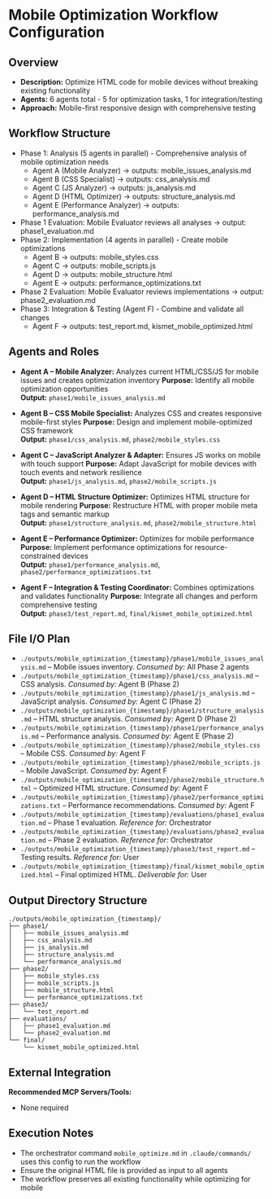 # Mobile Optimization Workflow Configuration

## Overview
- **Description:** Optimize HTML code for mobile devices without breaking existing functionality
- **Agents:** 6 agents total - 5 for optimization tasks, 1 for integration/testing
- **Approach:** Mobile-first responsive design with comprehensive testing

## Workflow Structure
- Phase 1: Analysis (5 agents in parallel) - Comprehensive analysis of mobile optimization needs
  - Agent A (Mobile Analyzer) → outputs: mobile_issues_analysis.md  
  - Agent B (CSS Specialist) → outputs: css_analysis.md
  - Agent C (JS Analyzer) → outputs: js_analysis.md
  - Agent D (HTML Optimizer) → outputs: structure_analysis.md
  - Agent E (Performance Analyzer) → outputs: performance_analysis.md
- Phase 1 Evaluation: Mobile Evaluator reviews all analyses → output: phase1_evaluation.md
- Phase 2: Implementation (4 agents in parallel) - Create mobile optimizations
  - Agent B → outputs: mobile_styles.css
  - Agent C → outputs: mobile_scripts.js  
  - Agent D → outputs: mobile_structure.html
  - Agent E → outputs: performance_optimizations.txt
- Phase 2 Evaluation: Mobile Evaluator reviews implementations → output: phase2_evaluation.md
- Phase 3: Integration & Testing (Agent F) - Combine and validate all changes
  - Agent F → outputs: test_report.md, kismet_mobile_optimized.html

## Agents and Roles
- **Agent A – Mobile Analyzer:** Analyzes current HTML/CSS/JS for mobile issues and creates optimization inventory
  **Purpose:** Identify all mobile optimization opportunities  
  **Output:** `phase1/mobile_issues_analysis.md`
  
- **Agent B – CSS Mobile Specialist:** Analyzes CSS and creates responsive mobile-first styles
  **Purpose:** Design and implement mobile-optimized CSS framework  
  **Output:** `phase1/css_analysis.md`, `phase2/mobile_styles.css`
  
- **Agent C – JavaScript Analyzer & Adapter:** Ensures JS works on mobile with touch support
  **Purpose:** Adapt JavaScript for mobile devices with touch events and network resilience  
  **Output:** `phase1/js_analysis.md`, `phase2/mobile_scripts.js`
  
- **Agent D – HTML Structure Optimizer:** Optimizes HTML structure for mobile rendering
  **Purpose:** Restructure HTML with proper mobile meta tags and semantic markup  
  **Output:** `phase1/structure_analysis.md`, `phase2/mobile_structure.html`
  
- **Agent E – Performance Optimizer:** Optimizes for mobile performance
  **Purpose:** Implement performance optimizations for resource-constrained devices  
  **Output:** `phase1/performance_analysis.md`, `phase2/performance_optimizations.txt`
  
- **Agent F – Integration & Testing Coordinator:** Combines optimizations and validates functionality
  **Purpose:** Integrate all changes and perform comprehensive testing  
  **Output:** `phase3/test_report.md`, `final/kismet_mobile_optimized.html`

## File I/O Plan
- `./outputs/mobile_optimization_{timestamp}/phase1/mobile_issues_analysis.md` – Mobile issues inventory. *Consumed by:* All Phase 2 agents
- `./outputs/mobile_optimization_{timestamp}/phase1/css_analysis.md` – CSS analysis. *Consumed by:* Agent B (Phase 2)
- `./outputs/mobile_optimization_{timestamp}/phase1/js_analysis.md` – JavaScript analysis. *Consumed by:* Agent C (Phase 2)  
- `./outputs/mobile_optimization_{timestamp}/phase1/structure_analysis.md` – HTML structure analysis. *Consumed by:* Agent D (Phase 2)
- `./outputs/mobile_optimization_{timestamp}/phase1/performance_analysis.md` – Performance analysis. *Consumed by:* Agent E (Phase 2)
- `./outputs/mobile_optimization_{timestamp}/phase2/mobile_styles.css` – Mobile CSS. *Consumed by:* Agent F
- `./outputs/mobile_optimization_{timestamp}/phase2/mobile_scripts.js` – Mobile JavaScript. *Consumed by:* Agent F
- `./outputs/mobile_optimization_{timestamp}/phase2/mobile_structure.html` – Optimized HTML structure. *Consumed by:* Agent F
- `./outputs/mobile_optimization_{timestamp}/phase2/performance_optimizations.txt` – Performance recommendations. *Consumed by:* Agent F
- `./outputs/mobile_optimization_{timestamp}/evaluations/phase1_evaluation.md` – Phase 1 evaluation. *Reference for:* Orchestrator
- `./outputs/mobile_optimization_{timestamp}/evaluations/phase2_evaluation.md` – Phase 2 evaluation. *Reference for:* Orchestrator
- `./outputs/mobile_optimization_{timestamp}/phase3/test_report.md` – Testing results. *Reference for:* User
- `./outputs/mobile_optimization_{timestamp}/final/kismet_mobile_optimized.html` – Final optimized HTML. *Deliverable for:* User

## Output Directory Structure
```
./outputs/mobile_optimization_{timestamp}/
├── phase1/
│   ├── mobile_issues_analysis.md
│   ├── css_analysis.md
│   ├── js_analysis.md
│   ├── structure_analysis.md
│   └── performance_analysis.md
├── phase2/
│   ├── mobile_styles.css
│   ├── mobile_scripts.js
│   ├── mobile_structure.html
│   └── performance_optimizations.txt
├── phase3/
│   └── test_report.md
├── evaluations/
│   ├── phase1_evaluation.md
│   └── phase2_evaluation.md
└── final/
    └── kismet_mobile_optimized.html
```

## External Integration
**Recommended MCP Servers/Tools:**
- None required

## Execution Notes
- The orchestrator command `mobile_optimize.md` in `.claude/commands/` uses this config to run the workflow
- Ensure the original HTML file is provided as input to all agents
- The workflow preserves all existing functionality while optimizing for mobile